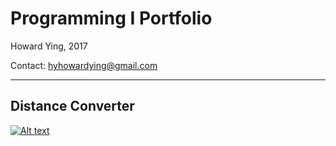 # Programming I Portfolio
Howard Ying, 2017 

Contact: hyhowardying@gmail.com

---
## Distance Converter
[![Alt text](https://howardying.github.io/Programming1Portfolio/Images/distConvert.png "Distance Converter")](https://howardying.github.io/Programming1Portfolio/Distance_Converter)
